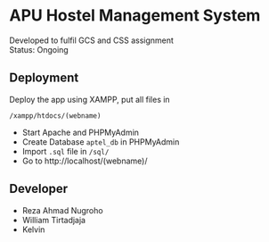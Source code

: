 # APU Hostel Management System

Developed to fulfil GCS and CSS assignment   
Status: Ongoing

## Deployment
Deploy the app using XAMPP, put all files in   
```
/xampp/htdocs/(webname)
```

- Start Apache and PHPMyAdmin   
- Create Database `aptel_db` in PHPMyAdmin
- Import `.sql` file in `/sql/` 
- Go to http://localhost/(webname)/ 


## Developer
- Reza Ahmad Nugroho
- William Tirtadjaja
- Kelvin
